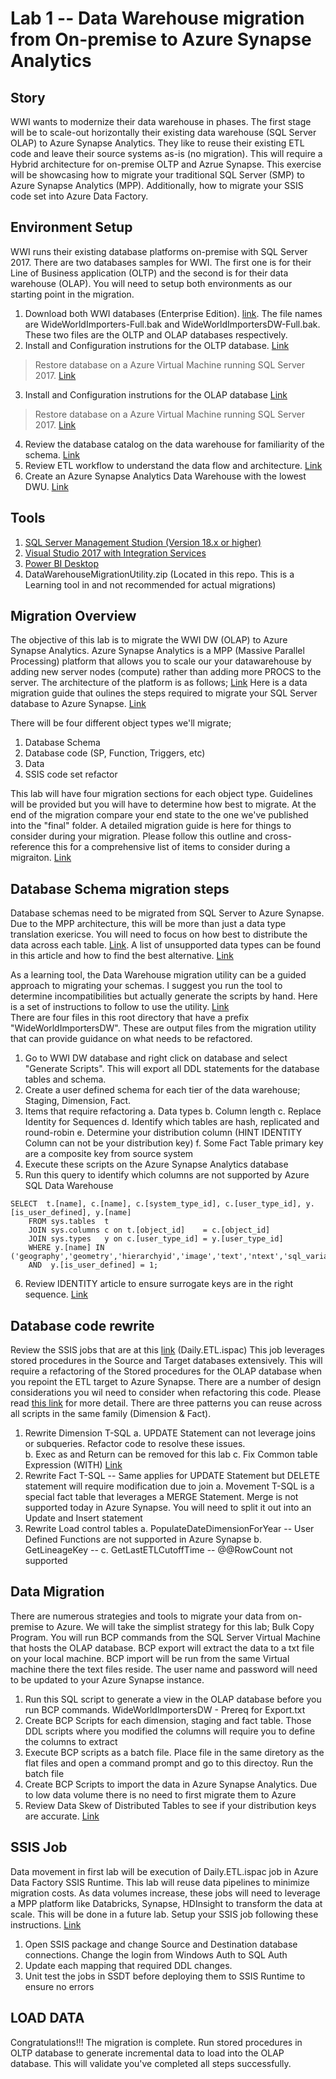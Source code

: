 # Lab 1 -- Data Warehouse migration from On-premise to Azure Synapse Analytics

## Story

WWI wants to modernize their data warehouse in phases.  The first stage will be to scale-out horizontally their existing data warehouse (SQL Server OLAP) to Azure Synapse Analytics.
They like to reuse their existing ETL code and leave their source systems as-is (no migration).  This will require a Hybrid architecture for on-premise OLTP and Azrue Synapse.  This exercise will
be showcasing how to migrate your traditional SQL Server (SMP) to Azure Synapse Analytics (MPP).  Additionally, how to migrate your SSIS code set into Azure Data Factory.

## Environment Setup

WWI runs their existing database platforms on-premise with SQL Server 2017.  There are two databases samples for WWI.  The first one is for their Line of Business application (OLTP) and the second
is for their data warehouse (OLAP).  You will need to setup both environments as our starting point in the migration.

1. Download both WWI databases (Enterprise Edition). [link](https://github.com/Microsoft/sql-server-samples/releases/tag/wide-world-importers-v1.0). The file names are WideWorldImporters-Full.bak
    and WideWorldImportersDW-Full.bak.  These two files are the OLTP and OLAP databases respectively.
2. Install and Configuration instrutions for the OLTP database. [Link](https://docs.microsoft.com/en-us/sql/samples/wide-world-importers-oltp-install-configure?view=sql-server-ver15)
> Restore database on a Azure Virtual Machine running SQL Server 2017. [Link](https://docs.microsoft.com/en-us/azure/virtual-machines/windows/sql/virtual-machines-windows-portal-sql-server-provision#1-configure-basic-settings)
3. Install and Configuration instrutions for the OLAP database [Link](https://docs.microsoft.com/en-us/sql/samples/wide-world-importers-dw-install-configure?view=sql-server-ver15)
> Restore database on a Azure Virtual Machine running SQL Server 2017. [Link](https://docs.microsoft.com/en-us/azure/virtual-machines/windows/sql/virtual-machines-windows-portal-sql-server-provision#1-configure-basic-settings)
4. Review the database catalog on the data warehouse for familiarity of the schema. [Link](https://docs.microsoft.com/en-us/sql/samples/wide-world-importers-dw-database-catalog?view=sql-server-ver15)
5. Review ETL workflow to understand the data flow and architecture. [Link](https://docs.microsoft.com/en-us/sql/samples/wide-world-importers-perform-etl?view=sql-server-ver15)
6. Create an Azure Synapse Analytics Data Warehouse with the lowest DWU. [Link](https://docs.microsoft.com/en-us/azure/synapse-analytics/sql-data-warehouse/create-data-warehouse-portal)

## Tools

1. [SQL Server Management Studion (Version 18.x or higher)](https://docs.microsoft.com/en-us/sql/ssms/download-sql-server-management-studio-ssms?view=sql-server-ver15)
2. [Visual Studio 2017 with Integration Services](https://docs.microsoft.com/en-us/azure/virtual-machines/windows/sql/virtual-machines-windows-portal-sql-server-provision#1-configure-basic-settings) 
3. [Power BI Desktop](https://www.microsoft.com/en-us/download/details.aspx?id=58494)
4. DataWarehouseMigrationUtility.zip (Located in this repo. This is a Learning tool in and not recommended for actual migrations)


## Migration Overview

The objective of this lab is to migrate the WWI DW (OLAP) to Azure Synapse Analytics.  Azure Synapse Analytics is a MPP (Massive Parallel Processing) platform that allows you to scale our your 
datawarehouse by adding new server nodes (compute) rather than adding more PROCS to the server.  The architecture of the platform is as follows; [Link](https://docs.microsoft.com/en-us/azure/synapse-analytics/sql-data-warehouse/massively-parallel-processing-mpp-architecture)
Here is a data migration guide that oulines the steps required to migrate your SQL Server database to Azure Synapse.  [Link](https://datamigration.microsoft.com/scenario/sql-to-sqldw?step=1)

There will be four different object types we'll migrate; 

1. Database Schema
2. Database code (SP, Function, Triggers, etc)
3. Data
4. SSIS code set refactor

This lab will have four migration sections for each object type.  Guidelines will be provided but you will have to determine how best to migrate.  At the end of the migration compare your 
end state to the one we've published into the "final" folder.  A detailed migration guide is here for things to consider during your migration.  Please follow this outline and cross-reference this
for a comprehensive list of items to consider during a migraiton.  [Link](https://techcommunity.microsoft.com/t5/datacat/migrating-data-to-azure-sql-data-warehouse-in-practice/ba-p/305355)

## Database Schema migration steps

Database schemas need to be migrated from SQL Server to Azure Synapse.  Due to the MPP architecture, this will be more than just a data type translation exericse.  You will need to focus
on how best to distribute the data across each table.  [Link](https://docs.microsoft.com/en-us/azure/synapse-analytics/sql-data-warehouse/sql-data-warehouse-tables-overview).  A list of unsupported data types
can be found in this article and how to find the best alternative.  [Link](https://docs.microsoft.com/en-us/azure/synapse-analytics/sql-data-warehouse/sql-data-warehouse-tables-data-types)

As a learning tool, the Data Warehouse migration utility can be a guided approach to migrating your schemas.  I suggest you run the tool to determine incompatibilities but actually generate the scripts
by hand.  Here is a set of instructions to follow to use the utility.  [Link](https://www.sqlservercentral.com/articles/azure-dwh-part-11-data-warehouse-migration-utility)  
There are four files in this root directory that have a prefix "WideWorldImportersDW".  These are output files from the migration utility that can provide guidance on what needs to be refactored.

1. Go to WWI DW database and right click on database and select "Generate Scripts".  This will export all DDL statements for the database tables and schema.
2. Create a user defined schema for each tier of the data warehouse; Staging, Dimension, Fact.
3. Items that require refactoring
   a. Data types
   b. Column length
   c. Replace Identity for Sequences
   d. Identify which tables are hash, replicated and round-robin
   e. Determine your distribution column (HINT IDENTITY Column can not be your distribution key)
   f. Some Fact Table primary key are a composite key from source system
4. Execute these scripts on the Azure Synapse Analytics database
5. Run this query to identify which columns are not supported by Azure SQL Data Warehouse
```
SELECT  t.[name], c.[name], c.[system_type_id], c.[user_type_id], y.[is_user_defined], y.[name]
	FROM sys.tables  t
	JOIN sys.columns c on t.[object_id]    = c.[object_id]
	JOIN sys.types   y on c.[user_type_id] = y.[user_type_id]
	WHERE y.[name] IN ('geography','geometry','hierarchyid','image','text','ntext','sql_variant','timestamp','xml')
	AND  y.[is_user_defined] = 1;
```
6. Review IDENTITY article to ensure surrogate keys are in the right sequence. [Link](https://docs.microsoft.com/en-us/azure/synapse-analytics/sql-data-warehouse/sql-data-warehouse-tables-identity)
    

## Database code rewrite

Review the SSIS jobs that are at this [link](https://github.com/Microsoft/sql-server-samples/releases/tag/wide-world-importers-v1.0) (Daily.ETL.ispac)  This job leverages
stored procedures in the Source and Target databases extensively.  This will require a refactoring of the Stored procedures for the OLAP database when you repoint the ETL
target to Azure Synapse.  There are a number of design considerations you wil need to consider when refactoring this code.  Please read [this link](https://docs.microsoft.com/en-us/azure/synapse-analytics/sql-data-warehouse/sql-data-warehouse-overview-develop
) for more detail. 
There are three patterns you can reuse across all scripts in the same family (Dimension & Fact).  

1. Rewrite Dimension T-SQL 
   a. UPDATE Statement can not leverage joins or subqueries.  Refactor code to resolve these issues.  
   b. Exec as and Return can be removed for this lab
   c. Fix Common table Expression (WITH) [Link](https://docs.microsoft.com/en-us/sql/t-sql/queries/with-common-table-expression-transact-sql?view=sql-server-ver15#features-and-limitations-of-common-table-expressions-in--and-)
2. Rewrite Fact T-SQL -- Same applies for UPDATE Statement but DELETE statement will require modification due to join
   a. Movement T-SQL is a special fact table that leverages a MERGE Statement.  Merge is not supported today in Azure Synapse.  You will need to split it out into an Update and Insert statement
3. Rewrite Load control tables
   a. PopulateDateDimensionForYear -- User Defined Functions are not supported in Azure Synapse
   b. GetLineageKey -- 
   c. GetLastETLCutoffTime -- @@RowCount not supported

## Data Migration

There are numerous strategies and tools to migrate your data from on-premise to Azure.  We will take the simplist strategy for this lab; Bulk Copy Program.  You will run BCP commands from the 
SQL Server Virtual Machine that hosts the OLAP database.  BCP export will extract the data to a txt file on your local machine.  BCP import will be run from the same Virtual
machine there the text files reside.  The user name and password will need to be updated to your Azure Synapse instance.

1. Run this SQL script to generate a view in the OLAP database before you run BCP commands. WideWorldImportersDW - Prereq for Export.txt
2. Create BCP Scripts for each dimension, staging and fact table.  Those DDL scripts where you modified the columns will require you to define the columns to extract
3. Execute BCP scripts as a batch file.  Place file in the same diretory as the flat files and open a command prompt and go to this directoy.  Run the batch file
4. Create BCP Scripts to import the data in Azure Synapse Analytics.  Due to low data volume there is no need to first migrate them to Azure
5. Review Data Skew of Distributed Tables to see if your distribution keys are accurate. [Link](https://github.com/rgl/azure-content/blob/master/articles/sql-data-warehouse/sql-data-warehouse-manage-distributed-data-skew.md)

## SSIS Job 

Data movement in first lab will be execution of Daily.ETL.ispac job in Azure Data Factory SSIS Runtime.  This lab will reuse data pipelines to minimize migration costs.
As data volumes increase, these jobs will need to leverage a MPP platform like Databricks, Synapse, HDInsight to transform the data at scale.  This will be done in a future lab.
Setup your SSIS job following these instructions. [Link](https://docs.microsoft.com/en-us/sql/integration-services/lift-shift/ssis-azure-deploy-run-monitor-tutorial?view=sql-server-ver15)

1. Open SSIS package and change Source and Destination database connections. Change the login from Windows Auth to SQL Auth
2. Update each mapping that required DDL changes.
3. Unit test the jobs in SSDT before deploying them to SSIS Runtime to ensure no errors

## LOAD DATA

Congratulations!!! The migration is complete.  Run stored procedures in OLTP database to generate incremental data to load into the OLAP database.  This will validate you've 
completed all steps successfully.